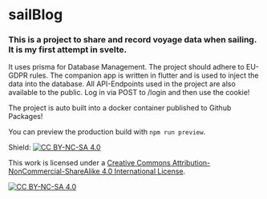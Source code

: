 # sailBlog

### This is a project to share and record voyage data when sailing. It is my first attempt in svelte.

It uses prisma for Database Management. The project should adhere to EU-GDPR rules.
The companion app is written in flutter and is used to inject the data into the database.
All API-Endpoints used in the project are also available to the public. Log in via POST to /login and then use the cookie!

The project is auto built into a docker container published to Github Packages!

You can preview the production build with `npm run preview`.

Shield: [![CC BY-NC-SA 4.0][cc-by-nc-sa-shield]][cc-by-nc-sa]

This work is licensed under a
[Creative Commons Attribution-NonCommercial-ShareAlike 4.0 International License][cc-by-nc-sa].

[![CC BY-NC-SA 4.0][cc-by-nc-sa-image]][cc-by-nc-sa]

[cc-by-nc-sa]: http://creativecommons.org/licenses/by-nc-sa/4.0/
[cc-by-nc-sa-image]: https://licensebuttons.net/l/by-nc-sa/4.0/88x31.png
[cc-by-nc-sa-shield]: https://img.shields.io/badge/License-CC%20BY--NC--SA%204.0-lightgrey.svg

